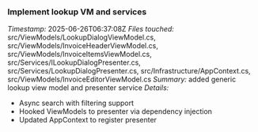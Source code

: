 ### Implement lookup VM and services
*Timestamp:* 2025-06-26T06:37:08Z
*Files touched:* src/ViewModels/LookupDialogViewModel.cs, src/ViewModels/InvoiceHeaderViewModel.cs, src/ViewModels/InvoiceItemsViewModel.cs, src/Services/ILookupDialogPresenter.cs, src/Services/LookupDialogPresenter.cs, src/Infrastructure/AppContext.cs, src/ViewModels/InvoiceEditorViewModel.cs
*Summary:* added generic lookup view model and presenter service
*Details:*
- Async search with filtering support
- Hooked ViewModels to presenter via dependency injection
- Updated AppContext to register presenter
